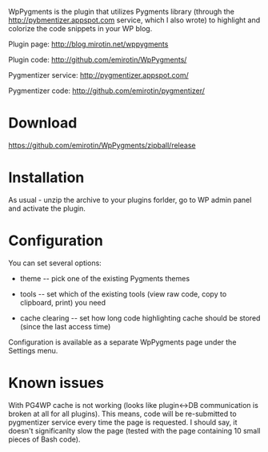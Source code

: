WpPygments is the plugin that utilizes Pygments library 
(through the http://pybmentizer.appspot.com service, which I also wrote) 
to highlight and colorize the code snippets in your WP blog.

Plugin page: http://blog.mirotin.net/wppygments

Plugin code: http://github.com/emirotin/WpPygments/

Pygmentizer service: http://pygmentizer.appspot.com/

Pygmentizer code: http://github.com/emirotin/pygmentizer/


Download
========
https://github.com/emirotin/WpPygments/zipball/release

Installation
============
As usual - unzip the archive to your plugins forlder, go to WP admin panel and activate the plugin.

Configuration
=============
You can set several options: 

- theme -- pick one of the existing Pygments themes

- tools -- set which of the existing tools (view raw code, copy to clipboard, print) you need

- cache clearing -- set how long code highlighting cache should be stored (since the last access time)

Configuration is available as a separate WpPygments page under the Settings menu.

Known issues
============
With PG4WP cache is not working (looks like plugin<->DB communication is broken at all for all plugins).
This means, code will be re-submitted to pygmentizer service every time the page is requested.
I should say, it doesn't significanlty slow the page (tested with the page containing 10 small pieces of Bash code).
  
